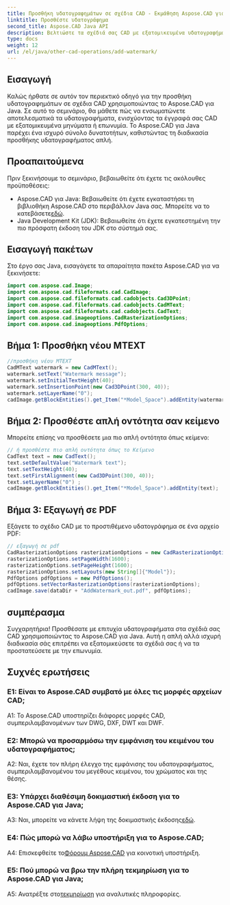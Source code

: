 ```yaml
---
title: Προσθήκη υδατογραφημάτων σε σχέδια CAD - Εκμάθηση Aspose.CAD για Java
linktitle: Προσθέστε υδατογράφημα
second_title: Aspose.CAD Java API
description: Βελτιώστε τα σχέδιά σας CAD με εξατομικευμένα υδατογραφήματα χρησιμοποιώντας το Aspose.CAD για Java. Ακολουθήστε τον βήμα προς βήμα οδηγό μας για απρόσκοπτη ενσωμάτωση.
type: docs
weight: 12
url: /el/java/other-cad-operations/add-watermark/
---
```

## Εισαγωγή

Καλώς ήρθατε σε αυτόν τον περιεκτικό οδηγό για την προσθήκη υδατογραφημάτων σε σχέδια CAD χρησιμοποιώντας το Aspose.CAD για Java. Σε αυτό το σεμινάριο, θα μάθετε πώς να ενσωματώνετε αποτελεσματικά τα υδατογραφήματα, ενισχύοντας τα έγγραφά σας CAD με εξατομικευμένα μηνύματα ή επωνυμία. Το Aspose.CAD για Java παρέχει ένα ισχυρό σύνολο δυνατοτήτων, καθιστώντας τη διαδικασία προσθήκης υδατογραφήματος απλή.

## Προαπαιτούμενα

Πριν ξεκινήσουμε το σεμινάριο, βεβαιωθείτε ότι έχετε τις ακόλουθες προϋποθέσεις:

-  Aspose.CAD για Java: Βεβαιωθείτε ότι έχετε εγκαταστήσει τη βιβλιοθήκη Aspose.CAD στο περιβάλλον Java σας. Μπορείτε να το κατεβάσετε[εδώ](https://releases.aspose.com/cad/java/).
- Java Development Kit (JDK): Βεβαιωθείτε ότι έχετε εγκατεστημένη την πιο πρόσφατη έκδοση του JDK στο σύστημά σας.

## Εισαγωγή πακέτων

Στο έργο σας Java, εισαγάγετε τα απαραίτητα πακέτα Aspose.CAD για να ξεκινήσετε:

```java
import com.aspose.cad.Image;
import com.aspose.cad.fileformats.cad.CadImage;
import com.aspose.cad.fileformats.cad.cadobjects.Cad3DPoint;
import com.aspose.cad.fileformats.cad.cadobjects.CadMText;
import com.aspose.cad.fileformats.cad.cadobjects.CadText;
import com.aspose.cad.imageoptions.CadRasterizationOptions;
import com.aspose.cad.imageoptions.PdfOptions;
```

## Βήμα 1: Προσθήκη νέου MTEXT

```java
//προσθήκη νέου MTEXT
CadMText watermark = new CadMText();
watermark.setText("Watermark message");
watermark.setInitialTextHeight(40);
watermark.setInsertionPoint(new Cad3DPoint(300, 40));
watermark.setLayerName("0");
cadImage.getBlockEntities().get_Item("*Model_Space").addEntity(watermark);
```

## Βήμα 2: Προσθέστε απλή οντότητα σαν κείμενο

Μπορείτε επίσης να προσθέσετε μια πιο απλή οντότητα όπως κείμενο:

```java
// ή προσθέστε πιο απλή οντότητα όπως το Κείμενο
CadText text = new CadText();
text.setDefaultValue("Watermark text");
text.setTextHeight(40);
text.setFirstAlignment(new Cad3DPoint(300, 40));
text.setLayerName("0") ;
cadImage.getBlockEntities().get_Item("*Model_Space").addEntity(text);
```

## Βήμα 3: Εξαγωγή σε PDF

Εξάγετε το σχέδιο CAD με το προστιθέμενο υδατογράφημα σε ένα αρχείο PDF:

```java
// εξαγωγή σε pdf
CadRasterizationOptions rasterizationOptions = new CadRasterizationOptions();
rasterizationOptions.setPageWidth(1600);
rasterizationOptions.setPageHeight(1600);
rasterizationOptions.setLayouts(new String[]{"Model"});
PdfOptions pdfOptions = new PdfOptions();
pdfOptions.setVectorRasterizationOptions(rasterizationOptions);
cadImage.save(dataDir + "AddWatermark_out.pdf", pdfOptions);

```

## συμπέρασμα

Συγχαρητήρια! Προσθέσατε με επιτυχία υδατογραφήματα στα σχέδιά σας CAD χρησιμοποιώντας το Aspose.CAD για Java. Αυτή η απλή αλλά ισχυρή διαδικασία σάς επιτρέπει να εξατομικεύσετε τα σχέδιά σας ή να τα προστατεύσετε με την επωνυμία.

## Συχνές ερωτήσεις

### Ε1: Είναι το Aspose.CAD συμβατό με όλες τις μορφές αρχείων CAD;

A1: Το Aspose.CAD υποστηρίζει διάφορες μορφές CAD, συμπεριλαμβανομένων των DWG, DXF, DWT και DWF.

### Ε2: Μπορώ να προσαρμόσω την εμφάνιση του κειμένου του υδατογραφήματος;

A2: Ναι, έχετε τον πλήρη έλεγχο της εμφάνισης του υδατογραφήματος, συμπεριλαμβανομένου του μεγέθους κειμένου, του χρώματος και της θέσης.

### Ε3: Υπάρχει διαθέσιμη δοκιμαστική έκδοση για το Aspose.CAD για Java;

 A3: Ναι, μπορείτε να κάνετε λήψη της δοκιμαστικής έκδοσης[εδώ](https://releases.aspose.com/).

### Ε4: Πώς μπορώ να λάβω υποστήριξη για το Aspose.CAD;

 A4: Επισκεφθείτε το[Φόρουμ Aspose.CAD](https://forum.aspose.com/c/cad/19) για κοινοτική υποστήριξη.

### Ε5: Πού μπορώ να βρω την πλήρη τεκμηρίωση για το Aspose.CAD για Java;

 A5: Ανατρέξτε στο[τεκμηρίωση](https://reference.aspose.com/cad/java/) για αναλυτικές πληροφορίες.